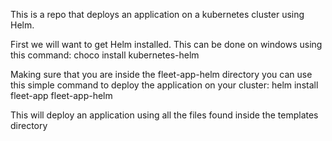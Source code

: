 This is a repo that deploys an application on a kubernetes cluster using Helm.

First we will want to get Helm installed. This can be done on windows using this command: choco install kubernetes-helm

Making sure that you are inside the fleet-app-helm directory you can use this simple command to deploy the application on your cluster: helm install fleet-app fleet-app-helm

This will deploy an application using all the files found inside the templates directory
